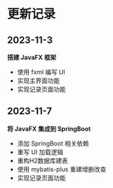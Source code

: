 # 更新记录

## 2023-11-3
**搭建 JavaFX 框架**
- 使用 fxml 编写 UI
- 实现主界面功能
- 实现记录页面功能

## 2023-11-7
**将 JavaFX 集成到 SpringBoot**
- 添加 SpringBoot 相关依赖
- 重写 UI 加载逻辑
- 重构H2数据库建表
- 使用 mybatis-plus 重建增删改查
- 实现记录页面功能

